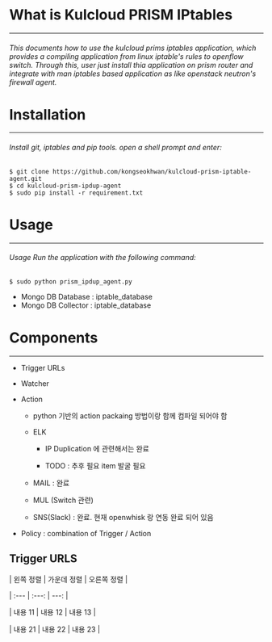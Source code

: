 # What is Kulcloud PRISM IPtables #
---


###### This documents how to use the kulcloud prims iptables application, which provides a compiling application from linux iptable's rules to openflow switch. Through this, user just install thia application on prism router and integrate with man iptables based application as like openstack neutron's firewall agent.


# Installation
---

###### Install git, iptables and pip tools. open a shell prompt and enter:

	$ git clone https://github.com/kongseokhwan/kulcloud-prism-iptable-agent.git
	$ cd kulcloud-prism-ipdup-agent
	$ sudo pip install -r requirement.txt

# Usage
---
###### Usage Run the application with the following command:
	$ sudo python prism_ipdup_agent.py 
	
* Mongo DB Database : iptable_database
* Mongo DB Collector : iptable_database


# Components
---

- Trigger URLs

- Watcher

- Action

	- python 기반의 action packaing 방법이랑 함께 컴파일 되어야 함

	- ELK

		- IP Duplication 에 관련해서는 완료

		- TODO : 추후 필요 item 발굴 필요

	- MAIL : 완료

	- MUL (Switch 관련)

	- SNS(Slack) : 완료. 현재 openwhisk 랑 연동 완료 되어 있음


- Policy : combination of Trigger / Action


Trigger URLS
---


| 왼쪽 정렬 | 가운데 정렬 | 오른쪽 정렬 |

| :--- | :---: | ---: |

| 내용 11 | 내용 12 | 내용 13 |


| 내용 21 | 내용 22 | 내용 23 |



